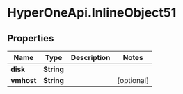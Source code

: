 # HyperOneApi.InlineObject51

## Properties
Name | Type | Description | Notes
------------ | ------------- | ------------- | -------------
**disk** | **String** |  | 
**vmhost** | **String** |  | [optional] 


